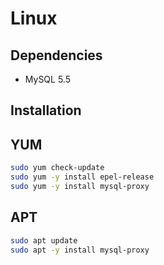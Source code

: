 # Linux

## Dependencies

- MySQL 5.5

## Installation

## YUM

```sh
sudo yum check-update
sudo yum -y install epel-release
sudo yum -y install mysql-proxy
```

## APT

```sh
sudo apt update
sudo apt -y install mysql-proxy
```
